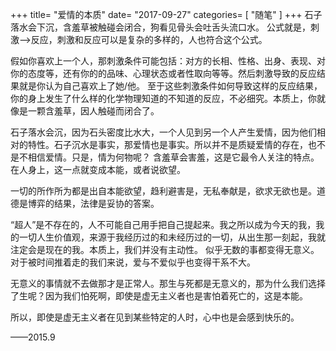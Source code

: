 +++
title= "爱情的本质"
date= "2017-09-27"
categories= [ "随笔" ]
+++
石子落水会下沉，含羞草被触碰会闭合，狗看见骨头会吐舌头流口水。
公式就是，刺激-->反应，刺激和反应可以是复杂的多样的，人也符合这个公式。

假如你喜欢上一个人，那刺激条件可能包括：对方的长相、性格、出身、表现、对你的态度等，还有你的的品味、心理状态或者性取向等等。然后刺激导致的反应结果就是你认为自己喜欢上了她/他。
至于这些刺激条件如何导致这样的反应结果，你的身上发生了什么样的化学物理知道的不知道的反应，不必细究。本质上，你就像是一颗含羞草，因人触碰而闭合了。

石子落水会沉，因为石头密度比水大，一个人见到另一个人产生爱情，因为他们相对的特性。石子沉水是事实，那爱情也是事实。所以并不是质疑爱情的存在，也不是不相信爱情。只是，情为何物呢？
含羞草会害羞，这是它最令人关注的特点。在人身上，这一点就变成本能，或者说欲望。

一切的所作所为都是出自本能欲望，趋利避害是，无私奉献是，欲求无欲也是。道德是博弈的结果，法律是妥协的答案。

 “超人”是不存在的，人不可能自己用手把自己提起来。我之所以成为今天的我，我的一切人生价值观，来源于我经历过的和未经历过的一切，从出生那一刻起，我就注定会是现在的我。本质上，我们并没有主动性。
似乎无数的事都变得无意义。对于被时间推着走的我们来说，爱与不爱似乎也变得干系不大。

无意义的事情就不去做那才是正常人。那生与死都是无意义的，那为什么我们选择了生呢？因为我们怕死啊，即使是虚无主义者也是害怕着死亡的，这是本能。

所以，即使是虚无主义者在见到某些特定的人时，心中也是会感到快乐的。

——2015.9